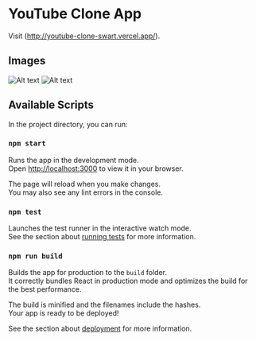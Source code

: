 # YouTube Clone App

Visit (http://youtube-clone-swart.vercel.app/).

## Images

<img src="https://i.ibb.co/L8cbxVd/Youtube-Clone.jpg" alt="Alt text" title="Optional title ">


<img src="https://i.ibb.co/8XQRr42/Youtube-Clone-2.jpg" alt="Alt text" title="Optional title">


## Available Scripts

In the project directory, you can run:

### `npm start`

Runs the app in the development mode.\
Open [http://localhost:3000](http://localhost:3000) to view it in your browser.

The page will reload when you make changes.\
You may also see any lint errors in the console.

### `npm test`

Launches the test runner in the interactive watch mode.\
See the section about [running tests](https://facebook.github.io/create-react-app/docs/running-tests) for more information.

### `npm run build`

Builds the app for production to the `build` folder.\
It correctly bundles React in production mode and optimizes the build for the best performance.

The build is minified and the filenames include the hashes.\
Your app is ready to be deployed!

See the section about [deployment](https://facebook.github.io/create-react-app/docs/deployment) for more information.
